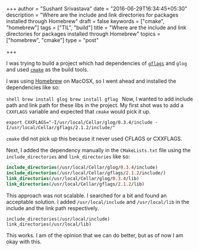 +++
author = "Sushant Srivastava"
date = "2016-06-29T16:34:45+05:30"
description = "Where are the include and link directories for packages installed through Homebrew"
draft = false
keywords = ["cmake", "homebrew"]
tags = ["TIL", "build"]
title = "Where are the include and link directories for packages installed through Homebrew"
topics = ["homebrew", "cmake"]
type = "post"

+++

I was trying to build a project which had dependencies of [`gflags`](https://github.com/gflags/gflags) and `glog` and used [`cmake`](https://cmake.org/) as the build tools.

I was using [Homebrew](http://brew.sh/) on MacOSX, so I went ahead and installed the dependencies like so:

``shell
brew install glog
brew install gflag
``
Now, I wanted to add include path and link path for these libs in the project.
My first shot was to add a `CXXFLAGS` variable and expected that `cmake` would pick it up.

```shell
export CXXFLAGS="-I/usr/local/Cellar/glog/0.3.4/include -I/usr/local/Cellar/gflags/2.1.2/include/"
```
`cmake` did not pick up this because it never used CFLAGS or CXXFLAGS.

Next, I added the dependency manually in the `CMakeLists.txt` file using the `include_directories` and `link_directories` like so:

```cmake
include_directories(/usr/local/Cellar/glog/0.3.4/include)
include_directories(/usr/local/Cellar/gflags/2.1.2/include/)
link_directories(/usr/local/Cellar/glog/0.3.4/lib)
link_directories(/usr/local/Cellar/gflags/2.1.2/lib)
```

This approach was not scalable. I searched for a bit and found an acceptable solution. I added `/usr/local/include` and `/usr/local/lib`
in the include and the link path respectively.

```
include_directories(/usr/local/include)
link_directories(/usr/local/lib)
```

This works. I am of the opinion that we can do better, but as of now I am okay with this.
